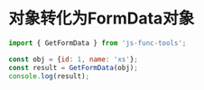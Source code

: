 # 对象转化为FormData对象

```js
import { GetFormData } from 'js-func-tools';

const obj = {id: 1, name: 'xs'};
const result = GetFormData(obj);
console.log(result);

```
